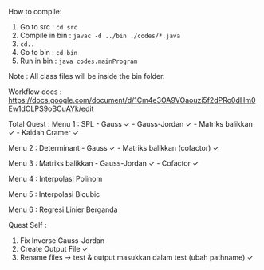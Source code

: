How to compile:
1. Go to src : `cd src`
2. Compile in bin : `javac -d ../bin ./codes/*.java` 
3. `cd..`
4. Go to bin : `cd bin`
5. Run in bin : `java codes.mainProgram`

Note : All class files will be inside the bin folder.

Workflow docs : https://docs.google.com/document/d/1Cm4e3OA9VOaouzi5f2dPRo0dHm0Ew1dOLPS9oBCuAYk/edit


Total Quest : 
Menu 1 : SPL
    - Gauss ✓
    - Gauss-Jordan ✓
    - Matriks balikkan ✓
    - Kaidah Cramer ✓
    
Menu 2 : Determinant
    - Gauss ✓
    - Matriks balikkan  (cofactor) ✓
    
Menu 3 : Matriks balikkan
    - Gauss-Jordan ✓
    - Cofactor ✓
    
Menu 4 : Interpolasi Polinom

Menu 5 : Interpolasi Bicubic

Menu 6 : Regresi Linier Berganda


Quest Self : 
1. Fix Inverse Gauss-Jordan
2. Create Output File ✓
3. Rename files -> test & output masukkan dalam test (ubah pathname) ✓
